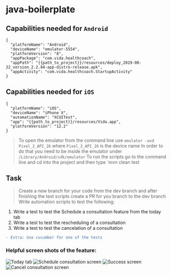 # java-boilerplate

## Capabilities needed for `Android`
```
{
  "platformName": "Android",
  "deviceName": "emulator-5554",
  "platformVersion": "8",
  "appPackage": "com.vida.healthcoach",
  "appPath": "{{path_to_project}}/resources/deploy_2019-08-22_version_2.2.84-app-distro-release.apk",
  "appActivity": "com.vida.healthcoach.StartupActivity"
}
```

## Capabilities needed for `iOS`
```
{
  "platformName": "iOS",
  "deviceName": "iPhone X",
  "automationName": "XCUITest",
  "app": "{{path_to_project}}/resources/Vida.app",
  "platformVersion": "12.2"
}
```

> To open the emulator from the command line use `emulator -avd Pixel_2_API_26` where `Pixel_2_API_26` is the device name
> In order to do that you need to be inside the emulator under `/Library/Android/sdk/emulator`
> To run the scripts go to the command line and cd into the project and then type `mvn clean test


## Task
> Create a new branch for your code from the dev branch and after finishing the test scripts create a PR for you branch to the dev branch
> Write automation scripts to test the following:
1. Write a test to test the Schedule a consultation feature from the today tab
2. Write a test to test the rescheduling of a consultation
3. Write a test to test the cancelation of a consultation
 
```diff 
- Extra: Use cucumber for one of the tests
```

### Helpful screen shots of the feature:
![Today tab](https://i.ibb.co/8g3x5LC/Screenshot-1567036156.png)
![Schedule consultation screen](https://i.ibb.co/ZS8pSqp/Screenshot-1567036183.png)
![Success screen](https://i.ibb.co/m0pgsc1/Screenshot-1567036191.png)
![Cancel consultation screen](https://i.ibb.co/KmYZPVw/Screenshot-1567036199.png)

